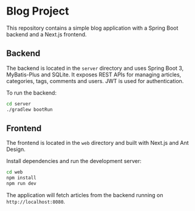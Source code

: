 # Blog Project

This repository contains a simple blog application with a Spring Boot backend and a Next.js frontend.

## Backend

The backend is located in the `server` directory and uses Spring Boot 3, MyBatis-Plus and SQLite. It exposes REST APIs for managing articles, categories, tags, comments and users. JWT is used for authentication.

To run the backend:

```bash
cd server
./gradlew bootRun
```

## Frontend

The frontend is located in the `web` directory and built with Next.js and Ant Design.

Install dependencies and run the development server:

```bash
cd web
npm install
npm run dev
```

The application will fetch articles from the backend running on `http://localhost:8080`.
